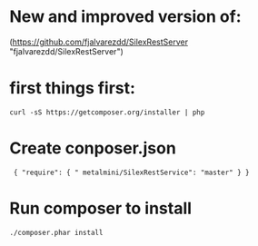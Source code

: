 # New and improved version of: #
(https://github.com/fjalvarezdd/SilexRestServer "fjalvarezdd/SilexRestServer")

# first things first: #

`curl -sS https://getcomposer.org/installer | php`

# Create conposer.json #

` 
{
    "require": {
        " metalmini/SilexRestService": "master"
    }
}
`

# Run composer to install #

`./composer.phar install`

